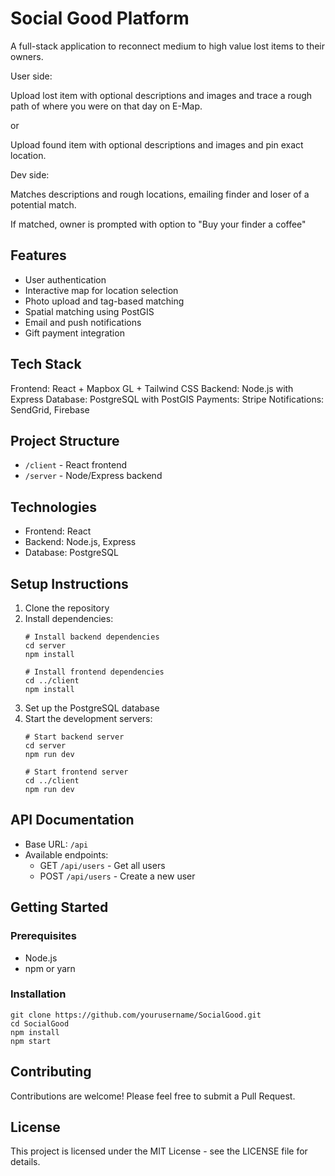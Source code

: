 # Social Good Platform

A full-stack application to reconnect medium to high value lost items to their owners.

User side: 

Upload lost item with optional descriptions and images and trace a rough path of where you were on that day on E-Map. 

or

Upload found item with optional descriptions and images and pin exact location.



Dev side: 

Matches descriptions and rough locations, emailing finder and loser of a potential match.

If matched, owner is prompted with option to "Buy your finder a coffee"

## Features
- User authentication
- Interactive map for location selection
- Photo upload and tag-based matching
- Spatial matching using PostGIS
- Email and push notifications
- Gift payment integration
  
## Tech Stack
Frontend: React + Mapbox GL + Tailwind CSS
Backend: Node.js with Express
Database: PostgreSQL with PostGIS
Payments: Stripe
Notifications: SendGrid, Firebase

## Project Structure
- `/client` - React frontend
- `/server` - Node/Express backend

## Technologies
- Frontend: React
- Backend: Node.js, Express
- Database: PostgreSQL

## Setup Instructions
1. Clone the repository
2. Install dependencies:
   ```
   # Install backend dependencies
   cd server
   npm install

   # Install frontend dependencies
   cd ../client
   npm install
   ```
3. Set up the PostgreSQL database
4. Start the development servers:
   ```
   # Start backend server
   cd server
   npm run dev

   # Start frontend server
   cd ../client
   npm run dev
   ```

## API Documentation
- Base URL: `/api`
- Available endpoints:
  - GET `/api/users` - Get all users
  - POST `/api/users` - Create a new user


## Getting Started

### Prerequisites

- Node.js
- npm or yarn

### Installation

```
git clone https://github.com/yourusername/SocialGood.git
cd SocialGood
npm install
npm start
```

## Contributing

Contributions are welcome! Please feel free to submit a Pull Request.

## License

This project is licensed under the MIT License - see the LICENSE file for details. 
